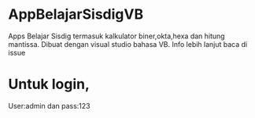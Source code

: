 # AppBelajarSisdigVB
Apps Belajar Sisdig termasuk kalkulator biner,okta,hexa dan hitung mantissa. Dibuat dengan visual studio bahasa VB. Info lebih lanjut baca di issue

# Untuk login,
User:admin dan
pass:123
